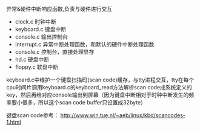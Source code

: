 异常&硬件中断响应函数,负责与硬件进行交互
* clock.c	时钟中断
* keyboard.c	键盘中断
* console.c	输出控制台
* interrupt.c	异常中断处理函数，和默认的硬件中断处理函数 
* console.c	控制台，直接处理显存
* hd.c		硬盘中断
* floppy.c  软盘中断

keyboard.c中维护一个键盘扫描码(scan code)缓存，与tty进程交互，tty在每个cpu时间片调用keyboard.c的keyboard_read方法解析scan code成系统定义的key，然后再给对应console输出到屏幕（因为键盘中断相对于时钟中断发生的频率要小很多，所以这个scan code buffer只设置成32byte）


键盘scan code参考：
http://www.win.tue.nl/~aeb/linux/kbd/scancodes-1.html
